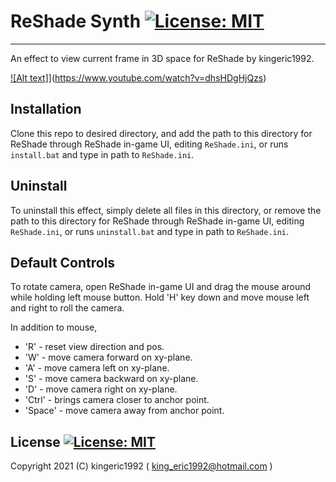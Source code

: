 # ReShade Synth [![License: MIT](https://img.shields.io/badge/License-MIT-blue.svg?style=flat-square)](https://opensource.org/licenses/MIT)
****
An effect to view current frame in 3D space for ReShade by kingeric1992.

[![Alt text]](https://img.youtube.com/vi/dhsHDgHjQzs/0.jpg)](https://www.youtube.com/watch?v=dhsHDgHjQzs)
## Installation
Clone this repo to desired directory, and add the path to this directory for ReShade through ReShade in-game UI, editing `ReShade.ini`, or runs `install.bat` and type in path to `ReShade.ini`.

## Uninstall
To uninstall this effect, simply delete all files in this directory, or remove the path to this directory for ReShade through ReShade in-game UI, editing `ReShade.ini`, or runs `uninstall.bat` and type in path to `ReShade.ini`.

## Default Controls
To rotate camera, open ReShade in-game UI and drag the mouse around while holding left mouse button.
Hold 'H' key down and move mouse left and right to roll the camera.

In addition to mouse, 
+ 'R' - reset view direction and pos.
+ 'W' - move camera forward on xy-plane.
+ 'A' - move camera left on xy-plane.
+ 'S' - move camera backward on xy-plane.
+ 'D' - move camera right on xy-plane.
+ 'Ctrl' - brings camera closer to anchor point.
+ 'Space' - move camera away from anchor point.

## License  [![License: MIT](https://img.shields.io/badge/License-MIT-blue.svg?style=flat-square)](https://opensource.org/licenses/MIT)

Copyright 2021 (C) kingeric1992 ( king_eric1992@hotmail.com )